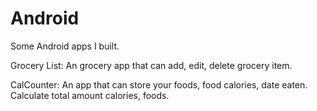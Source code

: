 # Android
Some Android apps I built.

Grocery List: An grocery app that can add, edit, delete grocery item.

CalCounter: An app that can store your foods, food calories, date eaten. Calculate total amount calories, foods.
